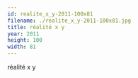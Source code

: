 ```yaml
---
id: realite_x_y-2011-100x81
filename: ./realite_x_y-2011-100x81.jpg
title: réalité x y
year: 2011
height: 100
width: 81
---
```


réalité x y
